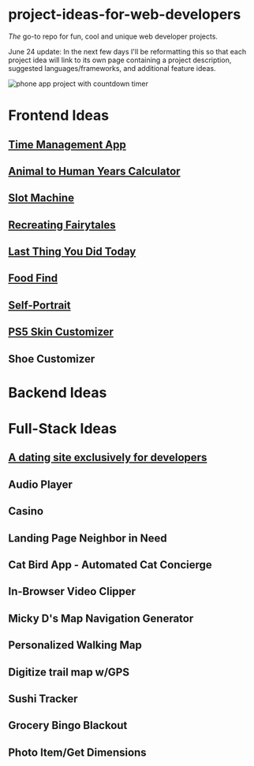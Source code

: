 # project-ideas-for-web-developers

_The_ go-to repo for fun, cool and unique web developer projects. 

June 24 update: In the next few days I'll be reformatting this so that each project idea will link to its own page containing a project description, suggested languages/frameworks, and additional feature ideas. 

![phone app project with countdown timer](https://github.com/RealToughCandy/project-ideas-for-web-developers/blob/master/ProjectIdeasForWebDevelopers.jpg)


# Frontend Ideas
## [Time Management App](https://github.com/RealToughCandy/project-ideas-for-web-developers/blob/master/projects/time-management.md)
## [Animal to Human Years Calculator](https://github.com/RealToughCandy/project-ideas-for-web-developers/blob/master/projects/animal-to-human.md)
## [Slot Machine](https://github.com/RealToughCandy/project-ideas-for-web-developers/blob/master/projects/slot-machine.md)
## [Recreating Fairytales](https://github.com/RealToughCandy/project-ideas-for-web-developers/blob/master/projects/Recreating-Fairytales.md)
## [Last Thing You Did Today](https://github.com/RealToughCandy/project-ideas-for-web-developers/blob/master/projects/Last-Thing-You-Did-Today.md)
## [Food Find](https://github.com/RealToughCandy/project-ideas-for-web-developers/blob/master/projects/Food-Find.md)
## [Self-Portrait](https://github.com/RealToughCandy/project-ideas-for-web-developers/blob/master/projects/Self-Portrait.md)
## [PS5 Skin Customizer](https://github.com/RealToughCandy/project-ideas-for-web-developers/blob/master/projects/PS5-Skin-Customizer.md)
## Shoe Customizer

# Backend Ideas


# Full-Stack Ideas
## [A dating site exclusively for developers](https://github.com/RealToughCandy/project-ideas-for-web-developers/blob/master/projects/dating-app.md)
## Audio Player
## Casino
## Landing Page Neighbor in Need
## Cat Bird App - Automated Cat Concierge
## In-Browser Video Clipper
## Micky D's Map Navigation Generator
## Personalized Walking Map
## Digitize trail map w/GPS
## Sushi Tracker
## Grocery Bingo Blackout
## Photo Item/Get Dimensions


